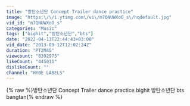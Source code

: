 ```yaml
---
title: "방탄소년단 Concept Trailer dance practice"
image: "https:\/\/i.ytimg.com\/vi\/m7QNUWXoO_s\/hqdefault.jpg"
vid_id: "m7QNUWXoO_s"
categories: "Music"
tags: ["bighit","방탄소년단","bts"]
date: "2022-04-13T22:44:43+03:00"
vid_date: "2013-09-12T12:02:24Z"
duration: "PT2M4S"
viewcount: "8392975"
likeCount: "445011"
dislikeCount: ""
channel: "HYBE LABELS"
---
```

{% raw %}방탄소년단 Concept Trailer dance practice bighit 방탄소년단 bts bangtan{% endraw %}
